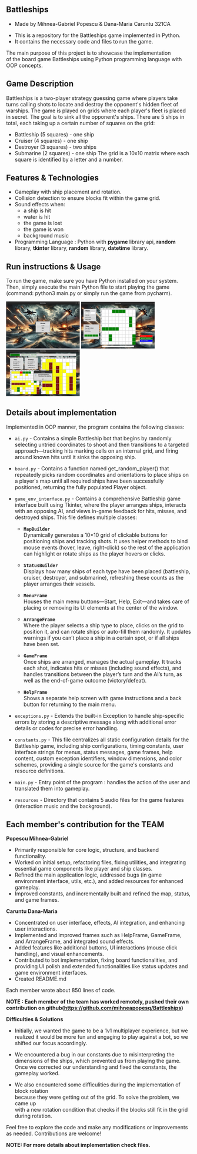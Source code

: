 ## Battleships
- Made by Mihnea-Gabriel Popescu & Dana-Maria Caruntu 321CA

* This is a repository for the Battleships game implemented in Python.      
* It contains the necessary code and files to run the game.    

The main purpose of this project is to showcase the implementation    
of the board game Battleships using Python programming language with OOP concepts.

## Game Description

Battleships is a two-player strategy guessing game where players take turns calling
shots to locate and destroy the opponent's hidden fleet of warships. The game is played
on grids where each player's fleet is placed in secret. The goal is to sink all the opponent's ships.
There are 5 ships in total, each taking up a certain number of squares on the grid:
- Battleship (5 squares) - one ship
- Cruiser (4 squares) - one ship
- Destroyer (3 squares) - two ships
- Submarine (2 squares) - one ship
The grid is a 10x10 matrix where each square is identified by a letter and a number.

## Features & Technologies
- Gameplay with ship placement and rotation.
- Collision detection to ensure blocks fit within the game grid.
- Sound effects when:
    - a ship is hit
    - water is hit
    - the game is lost
    - the game is won
    - background music
- Programming Language : Python with **pygame** library api, **random** library,
**tkinter** library, **random** library, **datetime** library.

## Run instructions & Usage

To run the game, make sure you have Python installed on your system.         
Then, simply execute the main Python file to start playing the game (command: python3 main.py or simply 
run the game from pycharm).

<img src="resources/img.jpg" alt="Menu Screenshot" width="200"/>

<img src="resources/img_1.jpg" alt="Menu Screenshot" width="200"/>


<img src="resources/img_2.jpg" alt="Menu Screenshot" width="200"/>

## Details about implementation


Implemented in OOP manner, the program contains the following classes:
* `ai.py` - Contains a simple Battleship bot that begins by randomly selecting
    untried coordinates to shoot and then transitions to a targeted approach—tracking hits 
    marking cells on an internal grid, and firing around known hits until it sinks the opposing ship.

* `board.py` - Contains a function named get_random_player() that repeatedly picks random
    coordinates and orientations to place ships on a player's map until all required ships
    have been successfully positioned, returning the fully populated Player object.

* `game_env_interface.py` - Contains a comprehensive Battleship game interface built using Tkinter,
    where the player arranges ships, interacts with an opposing AI, and views in-game feedback for hits,
    misses, and destroyed ships. This file defines multiple classes:
    - **`MapBuilder`**  
      Dynamically generates a 10×10 grid of clickable buttons for positioning ships and tracking shots.
      It uses helper methods to bind mouse events (hover, leave, right-click) so the rest of the application
      can highlight or rotate ships as the player hovers or clicks.

    - **`StatusBuilder`**  
      Displays how many ships of each type have been placed (battleship, cruiser, destroyer, and submarine),
      refreshing these counts as the player arranges their vessels.

    - **`MenuFrame`**  
      Houses the main menu buttons—Start, Help, Exit—and takes care of placing or removing its UI elements at the
      center of the window.

    - **`ArrangeFrame`**  
      Where the player selects a ship type to place, clicks on the grid to position it, and can rotate ships or
      auto-fill them randomly. It updates warnings if you can’t place a ship in a certain spot, or if all ships have
      been set.

    - **`GameFrame`**  
      Once ships are arranged, manages the actual gameplay. It tracks each shot, indicates hits or misses
      (including sound effects), and handles transitions between the player’s turn and the AI’s turn, as well as
      the end-of-game outcome (victory/defeat).

    - **`HelpFrame`**  
      Shows a separate help screen with game instructions and a back button for returning to the main menu.

* `exceptions.py` - Extends the built-in Exception to handle ship-specific errors by storing a descriptive
      message along with additional error details or codes for precise error handling.

* `constants.py` - This file centralizes all static configuration details for the Battleship game,
      including ship configurations, timing constants, user interface strings for menus, status messages,
      game frames, help content, custom exception identifiers, window dimensions, and color schemes, providing 
      a single source for the game's constants and resource definitions.

* `main.py` - Entry point of the program : handles the action of the user and translated them
              into gameplay.

* `resources` - Directory that contains 5 audio files for the game features (interaction
                music and the background).

## Each member's contribution for the TEAM

**Popescu Mihnea-Gabriel**
  - Primarily responsible for core logic, structure, and backend functionality.
  - Worked on initial setup, refactoring files, fixing utilities, and integrating essential game components like player and ship classes.
  - Refined the main application logic, addressed bugs (in game environment interface, utils, etc.), and added resources for enhanced gameplay.
  - Improved constants, and incrementally built and refined the map, status, and game frames.

**Caruntu Dana-Maria**
  - Concentrated on user interface, effects, AI integration, and enhancing user interactions.
  - Implemented and improved frames such as HelpFrame, GameFrame, and ArrangeFrame, and integrated sound effects.
  - Added features like additional buttons, UI interactions (mouse click handling), and visual enhancements.
  - Contributed to bot implementation, fixing board functionalities, and providing UI polish and extended functionalities like status
    updates and game environment interfaces.
  - Created README.md

Each member wrote about 850 lines of code.

**NOTE : Each member of the team has worked remotely, pushed their own**         
**contribution on github(https://github.com/mihneapopesq/Battleships)**

**Difficulties & Solutions**

* Initially, we wanted the game to be a 1v1 multiplayer experience, but we realized it
would be more fun and engaging to play against a bot, so we shifted our focus accordingly.

* We encountered a bug in our constants due to misinterpreting the dimensions of the ships,
which prevented us from playing the game. Once we corrected our understanding and fixed the constants,
the gameplay worked.

* We also encountered some difficulities during the implementation of block rotation  
because they were getting out of the grid. To solve the problem, we came up     
with a new rotation condition that checks if the blocks still fit in the grid during rotation.

Feel free to explore the code and make any modifications or improvements as needed. Contributions are welcome!     

**NOTE: For more details about implementation check files.**